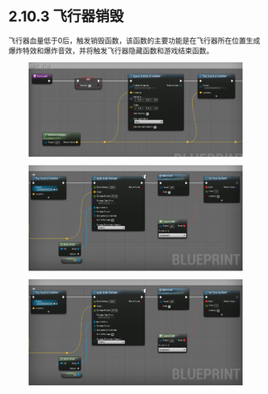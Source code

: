 # 2.10.3 飞行器销毁

飞行器血量低于0后，触发销毁函数，该函数的主要功能是在飞行器所在位置生成爆炸特效和爆炸音效，并将触发飞行器隐藏函数和游戏结束函数。

<figure><img src="../../.gitbook/assets/image (338).png" alt=""><figcaption></figcaption></figure>

<figure><img src="../../.gitbook/assets/image (349).png" alt=""><figcaption></figcaption></figure>

<figure><img src="../../.gitbook/assets/image (310).png" alt=""><figcaption></figcaption></figure>
